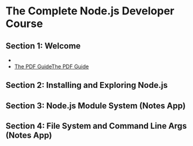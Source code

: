 # The Complete Node.js Developer Course

## Section 1: Welcome
- <a href="[http://example.com/](https://drive.google.com/file/d/1NNPIaoSLWxlNhIVdrkXwtqZnASra7hBd/view?usp=sharing)" target="_blank">
- The PDF Guide</a>[The PDF Guide](https://drive.google.com/file/d/1NNPIaoSLWxlNhIVdrkXwtqZnASra7hBd/view?usp=sharing)
## Section 2: Installing and Exploring Node.js

## Section 3: Node.js Module System (Notes App)

## Section 4: File System and Command Line Args (Notes App)
